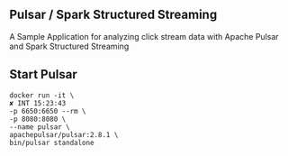 ## Pulsar / Spark Structured Streaming
A Sample Application for analyzing click stream data with Apache Pulsar and Spark Structured Streaming

Start Pulsar
------------

```shell
docker run -it \                                                                           ✘ INT 15:23:43
-p 6650:6650 --rm \
-p 8080:8080 \
--name pulsar \
apachepulsar/pulsar:2.8.1 \
bin/pulsar standalone
```
